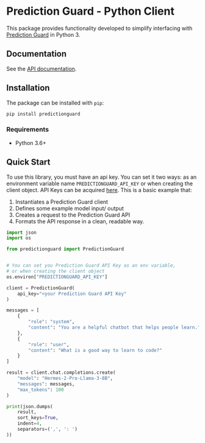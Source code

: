 # Prediction Guard - Python Client

This package provides functionality developed to simplify interfacing with [Prediction Guard](https://www.predictionguard.com/) in Python 3.

## Documentation

See the [API documentation](https://docs.predictionguard.com/).

## Installation

The package can be installed with `pip`:

```bash
pip install predictionguard
```

### Requirements

- Python 3.6+

## Quick Start

To use this library, you must have an api key. You can set it two ways: as an environment variable name `PREDICTIONGUARD_API_KEY` or when creating the client object. API Keys can be acquired [here](https://mailchi.mp/predictionguard/getting-started). This is a basic example that:

1. Instantiates a Prediction Guard client
2. Defines some example model input/ output
3. Creates a request to the Prediction Guard API
4. Formats the API response in a clean, readable way.

```python
import json
import os

from predictionguard import PredictionGuard


# You can set you Prediction Guard API Key as an env variable,
# or when creating the client object
os.environ["PREDICTIONGUARD_API_KEY"]

client = PredictionGuard(
    api_key="<your Prediction Guard API Key"
)

messages = [
    {
        "role": "system",
        "content": "You are a helpful chatbot that helps people learn."
    },
    {
        "role": "user",
        "content": "What is a good way to learn to code?"
    }
]

result = client.chat.completions.create(
    "model": "Hermes-2-Pro-Llama-3-8B",
    "messages": messages,
    "max_tokens": 100
)

print(json.dumps(
    result,
    sort_keys=True,
    indent=4,
    separators=(',', ': ')
))
```